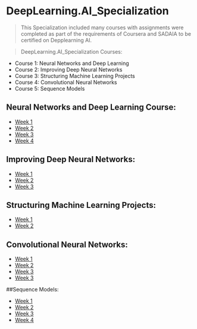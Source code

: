 # DeepLearning.AI_Specialization

>This Specialization included many courses with assignments were completed as part of the requirements of Coursera and SADAIA to be certified on Depplearning AI.



> DeepLearning.AI_Specialization Courses:
* Course 1: Neural Networks and Deep Learning
* Course 2: Improving Deep Neural Networks
* Course 3: Structuring Machine Learning Projects
* Course 4: Convolutional Neural Networks
* Course 5: Sequence Models







##  Neural Networks and Deep Learning Course: 

* [Week 1](https://github.com/Tadhi/DeepLearning.AI_Specialization/tree/main/C1%20-%20Neural%20Networks%20and%20Deep%20Learningm/Week1#)
 * [Week 2](https://github.com/Tadhi/DeepLearning.AI_Specialization/tree/main/C1%20-%20Neural%20Networks%20and%20Deep%20Learningm/Week2#)
 * [Week 3](https://github.com/Tadhi/DeepLearning.AI_Specialization/tree/main/C1%20-%20Neural%20Networks%20and%20Deep%20Learningm/Week3#)
* [Week 4](https://github.com/Tadhi/DeepLearning.AI_Specialization/tree/main/C1%20-%20Neural%20Networks%20and%20Deep%20Learningm/Week4#)




## Improving Deep Neural Networks:

* [Week 1](https://github.com/Tadhi/DeepLearning.AI_Specialization/tree/main/C2%20-%20Improving%20Deep%20Neural%20Network%20/Week1#)
* [Week 2](https://github.com/Tadhi/DeepLearning.AI_Specialization/tree/main/C2%20-%20Improving%20Deep%20Neural%20Network%20/Week2#)
* [Week 3](https://github.com/Tadhi/DeepLearning.AI_Specialization/tree/main/C2%20-%20Improving%20Deep%20Neural%20Network%20/Week3#)


## Structuring Machine Learning Projects:
* [Week 1](https://github.com/Tadhi/DeepLearning.AI_Specialization/tree/main/C3%20-%20Structuring%20Machine%20Learning%20Projects/Week1#)
* [Week 2](https://github.com/Tadhi/DeepLearning.AI_Specialization/tree/main/C3%20-%20Structuring%20Machine%20Learning%20Projects/Week2#)

## Convolutional Neural Networks:
* [Week 1](https://github.com/Tadhi/DeepLearning.AI_Specialization/tree/main/C4%20-%20Convolutional%20Neural%20Networks%20/Week1#)
* [Week 2](https://github.com/Tadhi/DeepLearning.AI_Specialization/tree/main/C4%20-%20Convolutional%20Neural%20Networks%20/Week2#)
* [Week 3](https://github.com/Tadhi/DeepLearning.AI_Specialization/tree/main/C4%20-%20Convolutional%20Neural%20Networks%20/Week3#)
* [Week 3](https://github.com/Tadhi/DeepLearning.AI_Specialization/tree/main/C4%20-%20Convolutional%20Neural%20Networks%20/Week4#)



##Sequence Models:
* [Week 1](https://github.com/Tadhi/DeepLearning.AI_Specialization/tree/main/%20C5%20-%20Sequence%20Models%20/Week1#)
* [Week 2](https://github.com/Tadhi/DeepLearning.AI_Specialization/tree/main/%20C5%20-%20Sequence%20Models%20/Week2#)
* [Week 3](https://github.com/Tadhi/DeepLearning.AI_Specialization/tree/main/%20C5%20-%20Sequence%20Models%20/Week3#)
* [Week 4](https://github.com/Tadhi/DeepLearning.AI_Specialization/tree/main/%20C5%20-%20Sequence%20Models%20/Week4#)
